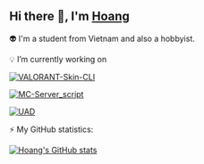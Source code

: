 ## Hi there 👋, I'm [Hoang](https://links.hoangtheboss.xyz)

👽 I'm a student from Vietnam and also a hobbyist.

💡 I’m currently working on 

[![VALORANT-Skin-CLI](https://github-readme-stats.vercel.app/api/pin/?username=colinhartigan&repo=valorant-skin-cli&theme=outrun&show_owner=true)](https://github.com/colinhartigan/valorant-skin-cli)

[![MC-Server_script](https://github-readme-stats.vercel.app/api/pin/?username=terminada&repo=mc-server-script&theme=outrun&show_owner=true)](https://github.com/terminada/mc-server-script)

[![UAD](https://github-readme-stats.vercel.app/api/pin/?username=TachibanaYui&repo=UniversalAnimeDownloader&theme=outrun&show_owner=true)](https://github.com/TachibanaYui/UniversalAnimeDownloader)

⚡ My GitHub statistics:

[![Hoang's GitHub stats](https://github-readme-stats.vercel.app/api?username=HoangTheBoss&show_icons=true&show_icons=true&theme=outrun&include_all_commits=true&count_private=true)](https://github.com/HoangTheBoss/)
